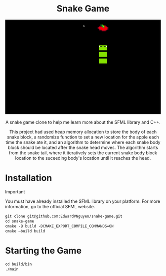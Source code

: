 <div align=center> 
   
   # Snake Game 

   <img src="snakeGame.gif" alt="video clip of snake game gameplay" width = 800> 

   <p width = 50>A snake game clone to help me learn more about the SFML library and C++.</p>
   <p width = 20>This project had used heap memory allocation to store the body of each snake block, a randomize function to set a new location for the apple each time the snake ate it, and an algorithm to determine where each snake body block should be located after the snake head moves. The algorithm starts from the snake tail, where it iteratively sets the current snake body block location to the suceeding body's location until it reaches the head.</p> 
   
</div>

# Installation
> [!IMPORTANT]
> You must have already installed the SFML library on your platform. For more information, go to the official SFML website.

```
git clone git@github.com:EdwardVNguyen/snake-game.git
cd snake-game
cmake -B build -DCMAKE_EXPORT_COMPILE_COMMANDS=ON
cmake –build build
```
# Starting the Game
```
cd build/bin
./main
```
